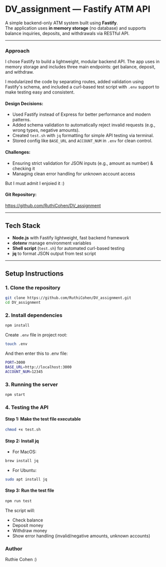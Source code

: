 # DV_assignment — Fastify ATM API

A simple backend-only ATM system built using **Fastify**.  
The application uses **in memory storage** (no database) and supports balance inquiries, deposits, and withdrawals via RESTful API.

---

### Approach
I chose Fastify to build a lightweight, modular backend API. The app uses in memory storage and includes three main endpoints: get balance, deposit, and withdraw. 

I modularized the code by separating routes, added validation using Fastify's schema, and included a curl-based test script with `.env` support to make testing easy and consistent.

#### Design Decisions:
- Used Fastify instead of Express for better performance and modern patterns.
- Added schema validation to automatically reject invalid requests (e.g., wrong types, negative amounts).
- Created `test.sh` with `jq` formatting for simple API testing via terminal.
- Stored config like `BASE_URL` and `ACCOUNT_NUM` in `.env` for clean control.

#### Challenges:
- Ensuring strict validation for JSON inputs (e.g., amount as number) & checking it
- Managing clean error handling for unknown account access

But I must admit I enjoied it :) 

#### Git Repository:
https://github.com/RuthiCohen/DV_assignment

---

## Tech Stack

- **Node.js** with Fastify lightweight, fast backend framework
- **dotenv** manage environment variables
- **Shell script** (`test.sh`) for automated curl-based testing
- **jq** to format JSON output from test script

---

## Setup Instructions

### 1. Clone the repository

```bash
git clone https://github.com/RuthiCohen/DV_assignment.git
cd DV_assignment
```

### 2. Install dependencies
```bash
npm install
```

Create `.env` file in project root:
```bash
touch .env
```
 
And then enter this to .env file:
```bash
PORT=3000
BASE_URL=http://localhost:3000
ACCOUNT_NUM=12345
```

### 3. Running the server
```bash
npm start
```

### 4. Testing the API
#### Step 1: Make the test file executable
```bash
chmod +x test.sh
```

#### Step 2: Install jq
- For MacOS: 
```bash
brew install jq
```

- For Ubuntu: 
```bash
sudo apt install jq
```
#### Step 3: Run the test file
```bash
npm run test
```

The script will:
- Check balance
- Deposit money
- Withdraw money
- Show error handling (invalid/negative amounts, unknown accounts)

### Author
Ruthie Cohen :) 




